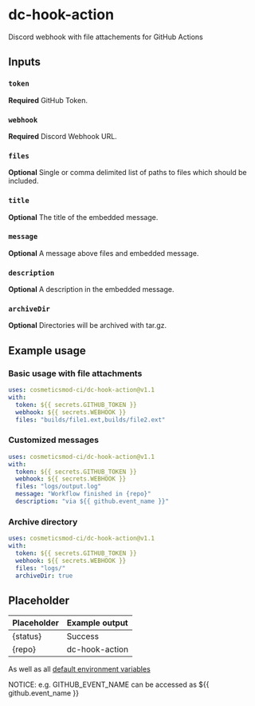 # dc-hook-action
Discord webhook with file attachements for GitHub Actions

## Inputs

### `token`
**Required** GitHub Token.

### `webhook`
**Required** Discord Webhook URL.

### `files`
**Optional** Single or comma delimited list of paths to files which should be included.

### `title`
**Optional** The title of the embedded message.

### `message`
**Optional** A message above files and embedded message.

### `description`
**Optional** A description in the embedded message.

### `archiveDir`
**Optional** Directories will be archived with tar.gz.

## Example usage


### Basic usage with file attachments
```yml
uses: cosmeticsmod-ci/dc-hook-action@v1.1
with:
  token: ${{ secrets.GITHUB_TOKEN }}
  webhook: ${{ secrets.WEBHOOK }}
  files: "builds/file1.ext,builds/file2.ext"
```

### Customized messages
```yml
uses: cosmeticsmod-ci/dc-hook-action@v1.1
with:
  token: ${{ secrets.GITHUB_TOKEN }}
  webhook: ${{ secrets.WEBHOOK }}
  files: "logs/output.log"
  message: "Workflow finished in {repo}"
  description: "via ${{ github.event_name }}"
```

### Archive directory
```yml
uses: cosmeticsmod-ci/dc-hook-action@v1.1
with:
  token: ${{ secrets.GITHUB_TOKEN }}
  webhook: ${{ secrets.WEBHOOK }}
  files: "logs/"
  archiveDir: true
```

## Placeholder

| Placeholder  | Example output |
| ------------ | -------------- |
| {status}     | Success        |
| {repo}       | dc-hook-action |

As well as all [default environment variables](https://docs.github.com/en/actions/learn-github-actions/environment-variables#default-environment-variables)

NOTICE: e.g. GITHUB_EVENT_NAME can be accessed as ${{ github.event_name }}
